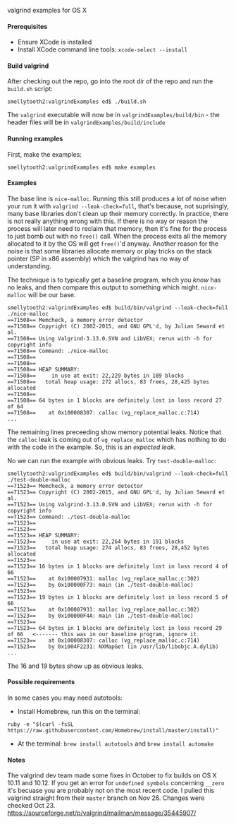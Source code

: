 
valgrind examples for OS X


#### Prerequisites
* Ensure XCode is installed
* Install XCode command line tools: `xcode-select --install`

#### Build valgrind
After checking out the repo, go into the root dir of the repo and run the `build.sh` script:

```
smellytooth2:valgrindExamples ed$ ./build.sh
```

The `valgrind` executable will now be in `valgrindExamples/build/bin` - the header files will be in `valgrindExamples/build/include`

#### Running examples

First, make the examples:
```
smellytooth2:valgrindExamples ed$ make examples
```

#### Examples
The base line is `nice-malloc`. Running this still produces a lot of noise when your run it with `valgrind --leak-check=full`, that's because, not suprisingly, many base libraries don't clean up their memory correctly. In practice, there is not really anything wrong with this. If there is no way or reason the process will later need to reclaim that memory, then it's fine for the process to just bomb out with no `free()` call. When the process exits all the memory allocated to it by the OS will get `free()`'d anyway. Another reason for the noise is that some libraries allocate memory or play tricks on the stack pointer (SP in x86 assembly) which the valgrind has no way of understanding.

The technique is to typically get a baseline program, which you *know* has no leaks, and then compare this output to something which might. `nice-malloc` will be our base.

```
smellytooth2:valgrindExamples ed$ build/bin/valgrind --leak-check=full ./nice-malloc
==71508== Memcheck, a memory error detector
==71508== Copyright (C) 2002-2015, and GNU GPL'd, by Julian Seward et al.
==71508== Using Valgrind-3.13.0.SVN and LibVEX; rerun with -h for copyright info
==71508== Command: ./nice-malloc
==71508==
==71508==
==71508== HEAP SUMMARY:
==71508==     in use at exit: 22,229 bytes in 189 blocks
==71508==   total heap usage: 272 allocs, 83 frees, 28,425 bytes allocated
==71508==
==71508== 64 bytes in 1 blocks are definitely lost in loss record 27 of 64
==71508==    at 0x100008307: calloc (vg_replace_malloc.c:714)
...
```
The remaining lines preceeding show memory potential leaks. Notice that the `calloc` leak is coming out of `vg_replace_malloc` which has nothing to do with the code in the example. So, this is an *expected leak.*

No we can run the example with obvious leaks. Try `test-double-malloc`:

```
smellytooth2:valgrindExamples ed$ build/bin/valgrind --leak-check=full ./test-double-malloc
==71523== Memcheck, a memory error detector
==71523== Copyright (C) 2002-2015, and GNU GPL'd, by Julian Seward et al.
==71523== Using Valgrind-3.13.0.SVN and LibVEX; rerun with -h for copyright info
==71523== Command: ./test-double-malloc
==71523==
==71523==
==71523== HEAP SUMMARY:
==71523==     in use at exit: 22,264 bytes in 191 blocks
==71523==   total heap usage: 274 allocs, 83 frees, 28,452 bytes allocated
==71523==
==71523== 16 bytes in 1 blocks are definitely lost in loss record 4 of 66
==71523==    at 0x100007931: malloc (vg_replace_malloc.c:302)
==71523==    by 0x100000F73: main (in ./test-double-malloc)
==71523==
==71523== 19 bytes in 1 blocks are definitely lost in loss record 5 of 66
==71523==    at 0x100007931: malloc (vg_replace_malloc.c:302)
==71523==    by 0x100000F4A: main (in ./test-double-malloc)
==71523==
==71523== 64 bytes in 1 blocks are definitely lost in loss record 29 of 66   <------- this was in our baseline program, ignore it
==71523==    at 0x100008307: calloc (vg_replace_malloc.c:714)
==71523==    by 0x1004F2231: NXMapGet (in /usr/lib/libobjc.A.dylib)
...
```
The 16 and 19 bytes show up as obvious leaks.


#### Possible requirements
In some cases you may need autotools:
* Install Homebrew, run this on the terminal: 

`ruby -e "$(curl -fsSL https://raw.githubusercontent.com/Homebrew/install/master/install)"`
* At the terminal: `brew install autotools` and `brew install automake` 

#### Notes
The valgrind dev team made some fixes in October to fix builds on OS X 10.11 and 10.12. If you get an error for `undefined symbols` concerning `__zero` it's becuase you are probably not on the most recent code. I pulled this valgrind straight from their `master` branch on Nov 26. Changes were checked Oct 23. https://sourceforge.net/p/valgrind/mailman/message/35445907/

